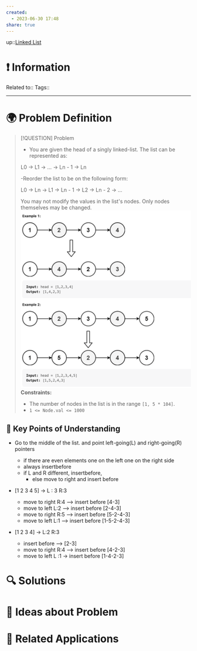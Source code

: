 ```yaml
---
created:
  - 2023-06-30 17:48
share: true
---
```


up::[Linked List](NeetCode%20Index.md#^f40e13)

# ❗ Information
Related to:: 
Tags:: 

___
# 🌍 Problem Definition

> [!QUESTION] Problem
> - You are given the head of a singly linked-list. The list can be represented as:
> 
> L0 → L1 → … → Ln - 1 → Ln
> 
> -Reorder the list to be on the following form:
> 
> L0 → Ln → L1 → Ln - 1 → L2 → Ln - 2 → …
> 
> You may not modify the values in the list's nodes. Only nodes themselves may be changed.
> ![Pasted image 20230630175645.png](./40-referenceVAULTS/Resource%20Library/Images/Pasted%20image%2020230630175645.png)
> **Constraints:**
> 
> - The number of nodes in the list is in the range `[1, 5 * 104]`.
> - `1 <= Node.val <= 1000`


## 🔑 **Key Points of Understanding**
- Go to the middle of the list. and point left-going(L) and right-going(R) pointers
	- if there are even elements one on the left one on the right side
	- always insertbefore 
	- if L and R different, insertbefore,
		- else move to right and insert before

- [1 2 3 4 5] -> L : 3 R:3
	- move to right R:4 --> insert before [4-3]
	- move to left L:2 --> insert before  [2-4-3]
	- move to right R:5 --> insert before [5-2-4-3]
	- move to left L:1 --> insert before [1-5-2-4-3]
- [1 2 3 4] -> L:2 R:3
	- insert before --> [2-3]
	- move to right R:4 --> insert before [4-2-3]
	- move to left L :1 -> insert before [1-4-2-3]
# 🔍 Solutions

# 🧠 Ideas about Problem

# 🔗 Related Applications

